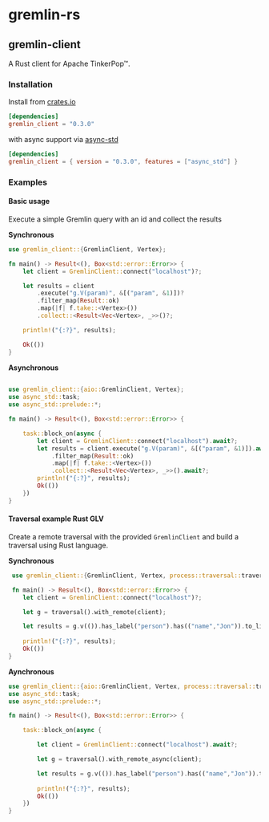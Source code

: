 # gremlin-rs





## gremlin-client

A Rust client for Apache TinkerPop™.



### Installation


Install from [crates.io](https://crates.io/)

```toml
[dependencies]
gremlin_client = "0.3.0"
```


with async support via [async-std](https://async.rs/)

```toml
[dependencies]
gremlin_client = { version = "0.3.0", features = ["async_std"] }
```

### Examples


#### Basic usage


Execute a simple Gremlin query with an id and collect the results

**Synchronous**

```rust
use gremlin_client::{GremlinClient, Vertex};

fn main() -> Result<(), Box<std::error::Error>> {
    let client = GremlinClient::connect("localhost")?;

    let results = client
        .execute("g.V(param)", &[("param", &1)])?
        .filter_map(Result::ok)
        .map(|f| f.take::<Vertex>())
        .collect::<Result<Vec<Vertex>, _>>()?;

    println!("{:?}", results);

    Ok(())
}
```


**Asynchronous**

```rust
     
use gremlin_client::{aio::GremlinClient, Vertex};
use async_std::task;
use async_std::prelude::*;

fn main() -> Result<(), Box<std::error::Error>> {

    task::block_on(async {
        let client = GremlinClient::connect("localhost").await?;
        let results = client.execute("g.V(param)", &[("param", &1)]).await?
            .filter_map(Result::ok)
            .map(|f| f.take::<Vertex>())
            .collect::<Result<Vec<Vertex>, _>>().await?;
        println!("{:?}", results);
        Ok(())
    })    
}
```

#### Traversal example Rust GLV

Create a remote traversal with the provided `GremlinClient` and build a traversal
using Rust language.

**Synchronous**

```rust
 use gremlin_client::{GremlinClient, Vertex, process::traversal::traversal};

 fn main() -> Result<(), Box<std::error::Error>> {
    let client = GremlinClient::connect("localhost")?;

    let g = traversal().with_remote(client);

    let results = g.v(()).has_label("person").has(("name","Jon")).to_list()?;   
    
    println!("{:?}", results);
    Ok(())
}
```


**Aynchronous**

```rust
use gremlin_client::{aio::GremlinClient, Vertex, process::traversal::traversal};
use async_std::task;
use async_std::prelude::*;

fn main() -> Result<(), Box<std::error::Error>> {

    task::block_on(async {

        let client = GremlinClient::connect("localhost").await?;

        let g = traversal().with_remote_async(client);

        let results = g.v(()).has_label("person").has(("name","Jon")).to_list().await?;   
    
        println!("{:?}", results);
        Ok(())
    })
}
```


